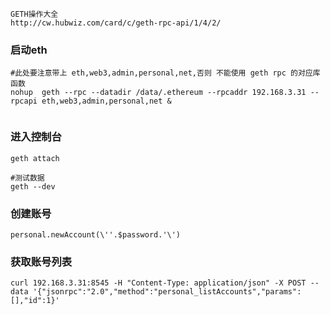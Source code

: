 ```
GETH操作大全
http://cw.hubwiz.com/card/c/geth-rpc-api/1/4/2/
```

### 启动eth

```
#此处要注意带上 eth,web3,admin,personal,net,否则 不能使用 geth rpc 的对应库函数
nohup  geth --rpc --datadir /data/.ethereum --rpcaddr 192.168.3.31 --rpcapi eth,web3,admin,personal,net &


```

### 进入控制台

```
geth attach

#测试数据
geth --dev  
```

### 创建账号

```
personal.newAccount(\''.$password.'\')
```

### 获取账号列表

```
curl 192.168.3.31:8545 -H "Content-Type: application/json" -X POST --data '{"jsonrpc":"2.0","method":"personal_listAccounts","params":[],"id":1}'

```